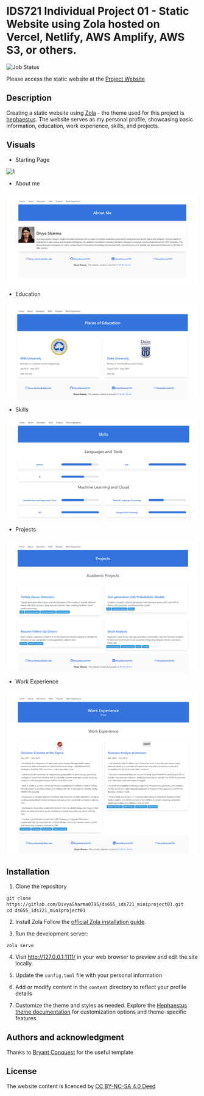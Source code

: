 # IDS721 Individual Project 01 - Static Website using Zola hosted on Vercel, Netlify, AWS Amplify, AWS S3, or others.

![Job Status](https://gitlab.com/divyasharma0795/ds655_ids721_miniproject01/badges/main/pipeline.svg)

Please access the static website at the [Project Website](https://ids721-miniproject01-divyasharma0795-a094ba4b748189a3597541e8c4.gitlab.io/)

## Description
Creating a static website using [Zola](https://www.getzola.org/) - the theme used for this project is [hephaestus](https://www.getzola.org/themes/hephaestus/). The website serves as my personal profile, showcasing basic information, education, work experience, skills, and projects.


## Visuals

-   Starting Page

![1](<"./Images/Screenshot 2024-01-31 at 02-15-14 Divya Sharma Profile.png">)

-   About me

![2](<Screenshot 2024-01-31 at 02-15-41 Divya Sharma Profile.png>)

-   Education

![3](<Screenshot 2024-01-31 at 02-17-13 Divya Sharma Profile.png>)

-   Skills

![4](<Screenshot 2024-01-31 at 02-18-08 Divya Sharma Profile.png>)

-   Projects

![5](<Screenshot 2024-01-31 at 02-18-28 Divya Sharma Profile.png>)

-   Work Experience

![6](<Screenshot 2024-01-31 at 02-18-57 Divya Sharma Profile.png>)


## Installation

1. Clone the repository

```
git clone https://gitlab.com/DivyaSharma0795/ds655_ids721_miniproject01.git
cd ds655_ids721_miniproject01
```

2. Install Zola
Follow the [official Zola installation guide](https://www.getzola.org/documentation/getting-started/installation/).

3. Run the development server:
```
zola serve
```

4. Visit http://127.0.0.1:1111/ in your web browser to preview and edit the site locally.

5. Update the `config.toml` file with your personal information

6. Add or modify content in the `content` directory to reflect your profile details

7. Customize the theme and styles as needed. Explore the [Hephaestus theme documentation](https://www.getzola.org/themes/hephaestus/) for customization options and theme-specific features.


## Authors and acknowledgment
Thanks to [Bryant Conquest](https://bryantconquest.com/) for the useful template


## License
The website content is licenced by [ CC BY-NC-SA 4.0 Deed](https://creativecommons.org/licenses/by-nc-sa/4.0/)
